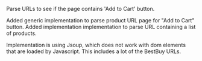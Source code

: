 Parse URLs to see if the page contains 'Add to Cart' button.

Added generic implementation to parse product URL page for "Add to Cart" button.
Added implementation implementation to parse URL containing a list of products.

Implementation is using Jsoup, which does not work with dom elements that are loaded by Javascript. This includes a lot of the BestBuy URLs.
